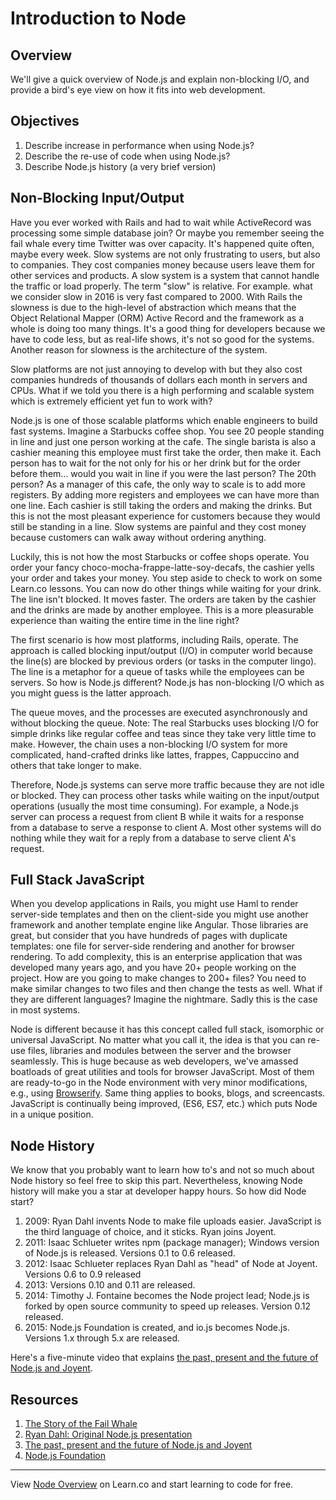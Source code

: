 # Introduction to Node

## Overview

We'll give a quick overview of Node.js and explain non-blocking I/O, and provide a bird's eye view on how it fits into web development.

## Objectives

1. Describe increase in performance when using Node.js?
2. Describe the re-use of code when using Node.js?
3. Describe Node.js history (a very brief version)

## Non-Blocking Input/Output

Have you ever worked with Rails and had to wait while ActiveRecord was processing some simple database join? Or maybe you remember seeing the fail whale every time Twitter was over capacity. It's happened quite often, maybe every week. Slow systems are not only frustrating to users, but also to companies. They cost companies money because users leave them for other services and products. A slow system is a system that cannot handle the traffic or load properly. The term "slow" is relative. For example. what we consider slow in 2016 is very fast compared to 2000. With Rails the slowness is due to the high-level of abstraction which means that the Object Relational Mapper (ORM) Active Record and the framework as a whole is doing too many things. It's a good thing for developers because we have to code less, but as real-life shows, it's not so good for the systems. Another reason for slowness is the architecture of the system.

Slow platforms are not just annoying to develop with but they also cost companies hundreds of thousands of dollars each month in servers and CPUs. What if we told you there is a high performing and scalable system which is extremely efficient yet fun to work with?

Node.js is one of those scalable platforms which enable engineers to build fast systems. Imagine a Starbucks coffee shop. You see 20 people standing in line and just one person working at the cafe. The single barista is also a cashier meaning this employee must first take the order, then make it. Each person has to wait for the not only for his or her drink but for the order before them... would you wait in line if you were the last person? The 20th person? As a manager of this cafe, the only way to scale is to add more registers. By adding more registers and employees we can have more than one line. Each cashier is still taking the orders and making the drinks. But this is not the most pleasant experience for customers because they would still be standing in a line. Slow systems are painful and they cost money because customers can walk away without ordering anything.

Luckily, this is not how the most Starbucks or coffee shops operate. You order your fancy choco-mocha-frappe-latte-soy-decafs, the cashier yells your order and takes your money. You step aside to check to work on some Learn.co lessons. You can now do other things while waiting for your drink. The line isn't blocked. It moves faster. The orders are taken by the cashier and the drinks are made by another employee. This is a more pleasurable experience than waiting the entire time in the line right?

The first scenario is how most platforms, including Rails, operate. The approach is called blocking input/output (I/O) in computer world because the line(s) are blocked by previous orders (or tasks in the computer lingo). The line is a metaphor for a queue of tasks while the employees can be servers. So how is Node.js different? Node.js has non-blocking I/O which as you might guess is the latter approach.

The queue moves, and the processes are executed asynchronously and without blocking the queue. Note: The real Starbucks uses blocking I/O for simple drinks like regular coffee and teas since they take very little time to make.  However, the chain uses a non-blocking I/O system for more complicated, hand-crafted drinks like lattes, frappes, Cappuccino and others that take longer to make.

Therefore, Node.js systems can serve more traffic because they are not idle or blocked. They can process other tasks while waiting on the input/output operations (usually the most time consuming). For example, a Node.js server can process a request from client B while it waits for a response from a database to serve a response to client A. Most other systems will do nothing while they wait for a reply from a database to serve client A's request.


## Full Stack JavaScript

When you develop applications in Rails, you might use Haml to render server-side templates and then on the client-side you might use another framework and another template engine like Angular. Those libraries are great, but consider that you have hundreds of pages with duplicate templates: one file for server-side rendering and another for browser rendering. To add complexity, this is an enterprise application that was developed many years ago, and you have 20+ people working on the project. How are you going to make changes to 200+ files? You need to make similar changes to two files and then change the tests as well. What if they are different languages? Imagine the nightmare. Sadly this is the case in most systems.

Node is different because it has this concept called full stack, isomorphic or universal JavaScript. No matter what you call it, the idea is that you can re-use files, libraries and modules between the server and the browser seamlessly. This is huge because as web developers, we've amassed boatloads of great utilities and tools for browser JavaScript. Most of them are ready-to-go in the Node environment with very minor modifications, e.g., using [Browserify](http://browserify.org). Same thing applies to books, blogs, and screencasts. JavaScript is continually being improved, (ES6, ES7, etc.) which puts Node in a unique position. 

## Node History

We know that you probably want to learn how to's and not so much about Node history so feel free to skip this part. Nevertheless, knowing Node history will make you a star at developer happy hours. So how did Node start?

1. 2009: Ryan Dahl invents Node to make file uploads easier. JavaScript is the third language of choice, and it sticks. Ryan joins Joyent.
2. 2011: Isaac Schlueter writes npm (package manager); Windows version of Node.js is released. Versions 0.1 to 0.6 released.
3. 2012: Isaac Schlueter replaces Ryan Dahl as "head" of Node at Joyent. Versions 0.6 to 0.9 released
4. 2013: Versions 0.10 and 0.11 are released.
5. 2014: Timothy J. Fontaine becomes the Node project lead; Node.js is forked by open source community to speed up releases. Version 0.12 released.
6. 2015: Node.js Foundation is created, and io.js becomes Node.js. Versions 1.x through 5.x are released.

Here's a five-minute video that explains [the past, present and the future of Node.js and Joyent](https://www.youtube.com/watch?v=dWwIHRLzLew).



## Resources

1. [The Story of the Fail Whale](http://readwrite.com/2008/07/17/the_story_of_the_fail_whale)
2. [Ryan Dahl: Original Node.js presentation](https://www.youtube.com/watch?v=ztspvPYybIY)
3. [The past, present and the future of Node.js and Joyent](https://www.youtube.com/watch?v=dWwIHRLzLew)
4. [Node.js Foundation](https://nodejs.org/en/foundation)

---

<p class='util--hide'>View <a href='https://learn.co/lessons/node-overview'>Node Overview</a> on Learn.co and start learning to code for free.</p>
